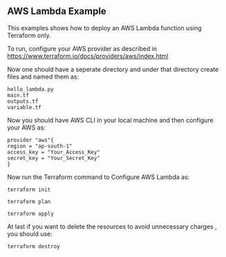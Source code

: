 ## AWS Lambda Example

This examples shows how to deploy an AWS Lambda function using Terraform only.

To run, configure your AWS provider as described in https://www.terraform.io/docs/providers/aws/index.html


Now one should have a seperate directory and under that directory create  files and named them as:

```
hello_lambda.py
main.tf
outputs.tf
variable.tf
```

Now you should have AWS CLI in your local machine and then configure your AWS as:

```
provider "aws"{
region = "ap-south-1"
access_key = "Your_Access_Key"
secret_key = "Your_Secret_Key"
}
```

Now run the Terraform command to Configure AWS Lambda as:


```
terraform init
```

```
terraform plan
```

```
terraform apply
```

At last if you want to delete the resources to avoid unnecessary charges , you should use:

```
terraform destroy
```


